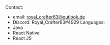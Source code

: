 Contact: 
- email: royal_crafter63@outlook.de
- Discord: Royal_Crafter63#4929
Languages: 
- Java
- React Native
- React JS

